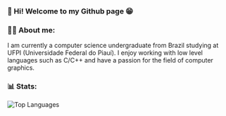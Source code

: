 ### 👋 Hi! Welcome to my Github page 😁

### 👨‍💻 About me:
  I am currently a computer science undergraduate from Brazil studying at UFPI (Universidade Federal do Piauí). I enjoy working with low level languages such as C/C++ and have a passion for the field of computer graphics.

### 📊 Stats:
![Top Languages](https://github-readme-stats.vercel.app/api/top-langs/?username=JGBRANDS&show_icons=true&theme=radical)
